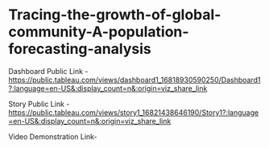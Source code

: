 # Tracing-the-growth-of-global-community-A-population-forecasting-analysis


Dashboard Public Link -https://public.tableau.com/views/dashboard1_16818930590250/Dashboard1?:language=en-US&:display_count=n&:origin=viz_share_link

Story Public Link -https://public.tableau.com/views/story1_16821438646190/Story1?:language=en-US&:display_count=n&:origin=viz_share_link

Video Demonstration Link-
